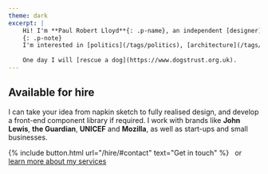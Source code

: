 ```yaml
---
theme: dark
excerpt: |
    Hi! I'm **Paul Robert Lloyd**{: .p-name}, an independent [designer](/projects/), [writer](/articles/) and [speaker](/talks/) based in beautiful <span class="p-locality">Brighton</span>, <span class="p-country-name">England</span>. I help responsible organisations around the world create purposeful digital products.
    {: .p-note}
    I'm interested in [politics](/tags/politics), [architecture](/tags/architecture), [sustainability](/tags/sustainability) and [volunteering](/tags/volunteering); I was a [Games Maker](/2012/09/games_maker) at London 2012 and [Clyde-sider](/2014/08/clyde_sider) at Glasgow 2014.
    
    One day I will [rescue a dog](https://www.dogstrust.org.uk).
---
```

## Available for hire
I can take your idea from napkin sketch to fully realised design, and develop a front-end component library if required. I work with brands like **John Lewis**, **the Guardian**, **UNICEF** and **Mozilla**, as well as start-ups and small businesses.

{% include button.html url="/hire/#contact" text="Get in touch" %} &nbsp; or &nbsp; [learn more about my services](/hire/)
